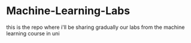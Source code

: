 # Machine-Learning-Labs
this is the repo where i'll be sharing gradually our labs from the machine learning course in uni
